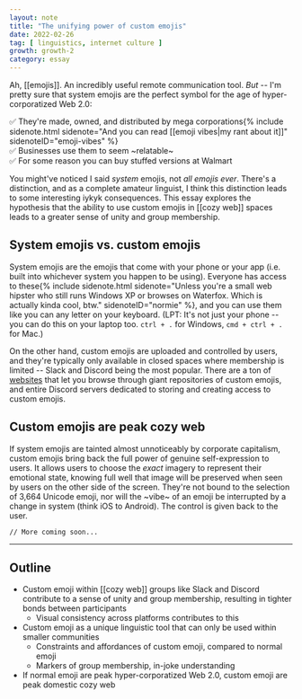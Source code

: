 ```yaml
---
layout: note
title: "The unifying power of custom emojis"
date: 2022-02-26
tag: [ linguistics, internet culture ]
growth: growth-2
category: essay
---
```


Ah, [[emojis]]. An incredibly useful remote communication tool. *But* -- I'm pretty sure that system emojis are the perfect symbol for the age of hyper-corporatized Web 2.0:

✅ They're made, owned, and distributed by mega corporations{% include sidenote.html sidenote="And you can read [[emoji vibes|my rant about it]]" sidenoteID="emoji-vibes" %}<br>
✅ Businesses use them to seem &#126;relatable&#126;<br>
✅ For some reason you can buy stuffed versions at Walmart

You might've noticed I said *system* emojis, not *all emojis ever*. There's a distinction, and as a complete amateur linguist, I think this distinction leads to some interesting <span class="newthought">iykyk</span> consequences. This essay explores the hypothesis that the ability to use custom emojis in [[cozy web]] spaces leads to a greater sense of unity and group membership.

## System emojis vs. custom emojis

System emojis are the emojis that come with your phone or your app (<span class="newthought">i.e.</span> built into whichever system you happen to be using). Everyone has access to these{% include sidenote.html sidenote="Unless you're a small web hipster who still runs Windows XP or browses on Waterfox. Which is actually kinda cool, btw." sidenoteID="normie" %}, and you can use them like you can any letter on your keyboard. (LPT: It's not just your phone -- you can do this on your laptop too. ```ctrl + .``` for Windows, ```cmd + ctrl + .``` for Mac.)

On the other hand, custom emojis are uploaded and controlled by users, and they're typically only available in closed spaces where membership is limited -- Slack and Discord being the most popular. There are a ton of [websites](https://emoji.gg/) that let you browse through giant repositories of custom emojis, and entire Discord servers dedicated to storing and creating access to custom emojis.

## Custom emojis are peak cozy web

If system emojis are tainted almost unnoticeably by corporate capitalism, custom emojis bring back the full power of genuine self-expression to users. It allows users to choose the *exact* imagery to represent their emotional state, knowing full well that image will be preserved when seen by users on the other side of the screen. They're not bound to the selection of 3,664 Unicode emoji, nor will the &#126;vibe&#126; of an emoji be interrupted by a change in system (think iOS to Android). The control is given back to the user.



```// More coming soon...```

<hr>

## Outline

- Custom emoji within [[cozy web]] groups like Slack and Discord contribute to a sense of unity and group membership, resulting in tighter bonds between participants
    - Visual consistency across platforms contributes to this
- Custom emoji as a unique linguistic tool that can only be used within smaller communities
    - Constraints and affordances of custom emoji, compared to normal emoji
    - Markers of group membership, in-joke understanding
- If normal emoji are peak hyper-corporatized Web 2.0, custom emoji are peak domestic cozy web